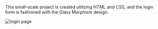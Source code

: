 This small-scale project is created utilizing HTML and CSS, and the login form is fashioned with the Glass Morphism design.

![login page](https://github.com/samikia/loginPage.git/blob/main/login.png?raw=true)
